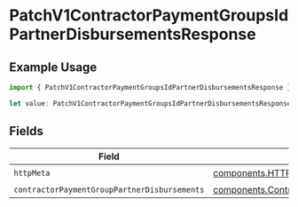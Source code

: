 # PatchV1ContractorPaymentGroupsIdPartnerDisbursementsResponse

## Example Usage

```typescript
import { PatchV1ContractorPaymentGroupsIdPartnerDisbursementsResponse } from "@gusto/embedded-api/models/operations/patchv1contractorpaymentgroupsidpartnerdisbursements.js";

let value: PatchV1ContractorPaymentGroupsIdPartnerDisbursementsResponse = {};
```

## Fields

| Field                                                                                                                          | Type                                                                                                                           | Required                                                                                                                       | Description                                                                                                                    |
| ------------------------------------------------------------------------------------------------------------------------------ | ------------------------------------------------------------------------------------------------------------------------------ | ------------------------------------------------------------------------------------------------------------------------------ | ------------------------------------------------------------------------------------------------------------------------------ |
| `httpMeta`                                                                                                                     | [components.HTTPMetadata](../../models/components/httpmetadata.md)                                                             | :heavy_check_mark:                                                                                                             | N/A                                                                                                                            |
| `contractorPaymentGroupPartnerDisbursements`                                                                                   | [components.ContractorPaymentGroupPartnerDisbursements](../../models/components/contractorpaymentgrouppartnerdisbursements.md) | :heavy_minus_sign:                                                                                                             | successful                                                                                                                     |